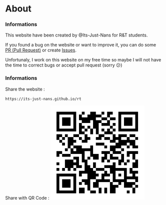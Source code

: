 <!--
Created by Its-Just-Nans - https://github.com/Its-Just-Nans
Copyright Its-Just-Nans
--->

# About

### Informations

This website have been created by @Its-Just-Nans for R&T students.

If you found a bug on the website or want to improve it, you can do some [PR (Pull Request)](https://github.com/Its-Just-Nans/rt/pulls) or create [Issues](https://github.com/Its-Just-Nans/rt/issues).

Unfortunaly, I work on this website on my free time so maybe I will not have the time to correct bugs or accept pull request (sorry :confused:)

### Informations

Share the website :

```html
https://its-just-nans.github.io/rt
```

Share with QR Code :
![QR Code to this website](./data/qr_code.png)
